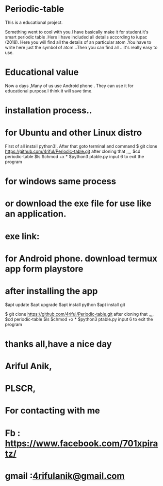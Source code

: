 # Periodic-table
This is a educational project.

Something went to cool with you.I have basically make it for student.it's smart periodic table .Here I have included all details according to iupac (2018).
Here you will find all the details of an particular atom .You have to write here just the symbol of atom...Then you can find all .. it's really easy to use.

# Educational value 
Now a days ,Many of us use Android phone . They can use it for educational purpose.I think it will save time.


# installation process..
# for Ubuntu and other  Linux distro
First of all 
install python3!.
After that goto terminal and command
$ git clone https://github.com/4riful/Periodic-table.git
after cloning that ,,,,
$cd periodic-table
$ls
$chmod +x *
$python3 ptable.py
input 6 to exit the program
# for windows same process 
# or download the exe file for use like an application.
# exe link:
# for Android phone. download termux app form playstore
# after installing the app
$apt update
$apt upgrade
$apt install python
$apt install git

$ git clone https://github.com/4riful/Periodic-table.git
after cloning that ,,,,
$cd periodic-table
$ls
$chmod +x *
$python3 ptable.py
input 6 to exit the program

# thanks all,have a nice day 
 # Ariful Anik,
 # PLSCR,
 # 
 
 # For contacting with me
 # Fb : https://www.facebook.com/701xpiratz/
#
# gmail :4rifulanik@gmail.com
